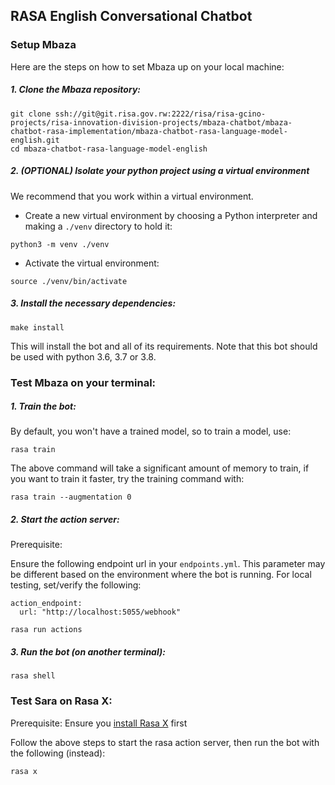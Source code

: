 ## RASA English Conversational Chatbot

### Setup Mbaza
Here are the steps on how to set Mbaza up on your local machine:

##### 1. Clone the Mbaza repository:

```
git clone ssh://git@git.risa.gov.rw:2222/risa/risa-gcino-projects/risa-innovation-division-projects/mbaza-chatbot/mbaza-chatbot-rasa-implementation/mbaza-chatbot-rasa-language-model-english.git
cd mbaza-chatbot-rasa-language-model-english
```

##### 2. (OPTIONAL) Isolate your python project using a virtual environment

We recommend that you work within a virtual environment.

- Create a new virtual environment by choosing a Python interpreter and making a `./venv` directory to hold it:

```
python3 -m venv ./venv
```

- Activate the virtual environment:

```
source ./venv/bin/activate
```

##### 3. Install the necessary dependencies:

```
make install
```

This will install the bot and all of its requirements. Note that this bot should be used with python 3.6, 3.7 or 3.8.

### Test Mbaza on your terminal:

##### 1. Train the bot:

By default, you won't have a trained model, so to train a model, use:

```
rasa train
```

The above command will take a significant amount of memory to train, if you want to train it faster, try the training command with:

```
rasa train --augmentation 0
```

##### 2. Start the action server:

Prerequisite:

Ensure the following endpoint url in your `endpoints.yml`. This parameter may be different based on the environment where the bot is running. For local testing, set/verify the following:

```
action_endpoint:
  url: "http://localhost:5055/webhook"
```

```
rasa run actions
```

##### 3. Run the bot (on another terminal):

```
rasa shell
```

### Test Sara on Rasa X:

Prerequisite:
Ensure you [install Rasa X](https://rasa.com/docs/rasa-x/installation-and-setup/installation-guide/) first

Follow the above steps to start the rasa action server, then run the bot with the following (instead):

```
rasa x
```
